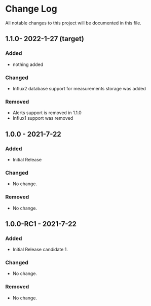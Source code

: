 # Change Log
All notable changes to this project will be documented in this file.
## 1.1.0- 2022-1-27 (target)
### Added
- nothing added

### Changed
- Influx2 database support for measurements storage was added

### Removed
- Alerts support is removed in 1.1.0
- Influx1 support was removed

## 1.0.0 - 2021-7-22 
### Added
-  Initial Release 

### Changed
- No change.

### Removed
- No change.


## 1.0.0-RC1 - 2021-7-22
### Added
- Initial Release candidate 1.

### Changed
- No change.

### Removed
- No change.

